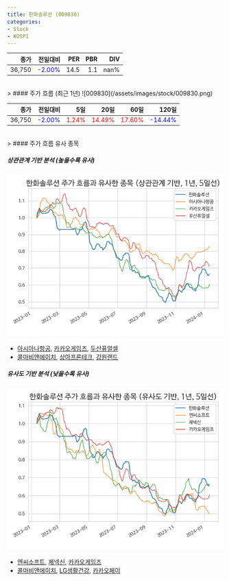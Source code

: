 ```yaml
---
title: 한화솔루션 (009830)
categories:
- Stock
- KOSPI
---
```


|종가|전일대비|PER|PBR|DIV|
|---:|-------:|--:|--:|--:|
|36,750|<span style="color: blue">-2.00%</span>|14.5|1.1|nan%|

<!-- more -->
<br>
> #### 주가 흐름 (최근 1년)
![009830](/assets/images/stock/009830.png)

|종가|전일대비|5일|20일|60일|120일|
|---:|-------:|--:|---:|---:|----:|
|36,750|<span style="color: blue">-2.00%</span>|<span style="color: red">1.24%</span>|<span style="color: red">14.49%</span>|<span style="color: red">17.60%</span>|<span style="color: blue">-14.44%</span>|

<br>
> #### 주가 흐름 유사 종목

##### 상관관계 기반 분석 (높을수록 유사)
![009830](/assets/images/stock/009830_corr.png)
- [아시아나항공](/020560/), [카카오게임즈](/293490/), [두산퓨얼셀](/336260/)
- [콜마비앤에이치](/200130/), [상아프론테크](/089980/), [강원랜드](/035250/)

##### 유사도 기반 분석 (낮을수록 유사)	
![009830](/assets/images/stock/009830_sim.png)
- [엔씨소프트](/036570/), [제넥신](/095700/), [카카오게임즈](/293490/)
- [콜마비앤에이치](/200130/), [LG생활건강](/051900/), [카카오페이](/377300/)